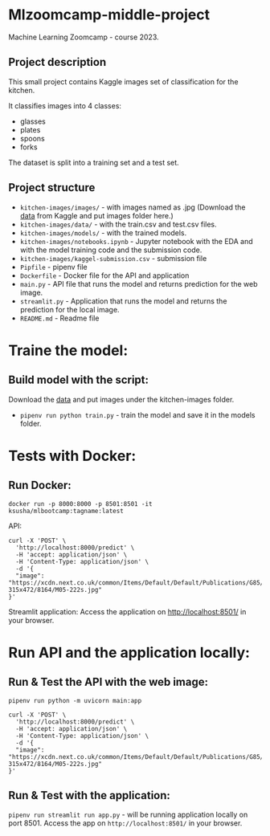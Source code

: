 # Mlzoomcamp-middle-project

Machine Learning Zoomcamp - course 2023.

## Project description
This small project contains Kaggle images set of classification for the kitchen.

It classifies images into 4 classes:

* glasses
* plates
* spoons
* forks

The dataset is split into a training set and a test set.

## Project structure

* `kitchen-images/images/` - with images named as <id>.jpg (Download the [data](https://www.kaggle.com/competitions/kitchen-images/data?select=images) from Kaggle and put images folder here.)
* `kitchen-images/data/` - with the train.csv and test.csv files.
* `kitchen-images/models/` - with the trained models.
* `kitchen-images/notebooks.ipynb` - Jupyter notebook with the EDA and with the model training code and the submission code.
* `kitchen-images/kaggel-submission.csv` - submission file
* `Pipfile` - pipenv file
* `Dockerfile` - Docker file for the API and application
* `main.py` - API file that runs the model and returns prediction for the web image.
* `streamlit.py` - Application that runs the model and returns the prediction for the local image.
* `README.md` - Readme file

# Traine the model:

## Build model with the script:
Download the [data](https://www.kaggle.com/competitions/kitchen-images/data?select=images) and put images under the kitchen-images folder.
* `pipenv run python train.py` - train the model and save it in the models folder.

# Tests with Docker:

## Run Docker:
`docker run -p 8000:8000 -p 8501:8501 -it ksusha/mlbootcamp:tagname:latest`

API:
```
curl -X 'POST' \
  'http://localhost:8000/predict' \
  -H 'accept: application/json' \
  -H 'Content-Type: application/json' \
  -d '{
  "image": "https://xcdn.next.co.uk/common/Items/Default/Default/Publications/G85/shotview-315x472/8164/M05-222s.jpg"
}'
```

Streamlit application:
Access the application on <http://localhost:8501/> in your browser.

# Run API and the application locally:

## Run & Test the API with the web image:
`pipenv run python -m uvicorn main:app`
```
curl -X 'POST' \
  'http://localhost:8000/predict' \
  -H 'accept: application/json' \
  -H 'Content-Type: application/json' \
  -d '{
  "image": "https://xcdn.next.co.uk/common/Items/Default/Default/Publications/G85/shotview-315x472/8164/M05-222s.jpg"
}'
```

## Run & Test with the application:
`pipenv run streamlit run app.py` - will be running application locally on port 8501.
Access the app on `http://localhost:8501/` in your browser.




